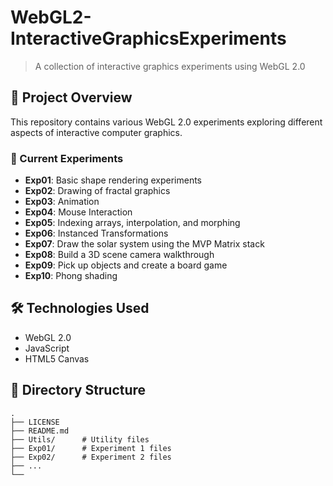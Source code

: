 # WebGL2-InteractiveGraphicsExperiments

> A collection of interactive graphics experiments using WebGL 2.0

## 📌 Project Overview
This repository contains various WebGL 2.0 experiments exploring different aspects of interactive computer graphics.

### 🧪 Current Experiments
- **Exp01**: Basic shape rendering experiments
- **Exp02**: Drawing of fractal graphics
- **Exp03**: Animation
- **Exp04**: Mouse Interaction
- **Exp05**: Indexing arrays, interpolation, and morphing
- **Exp06**: Instanced Transformations
- **Exp07**: Draw the solar system using the MVP Matrix stack
- **Exp08**: Build a 3D scene camera walkthrough
- **Exp09**: Pick up objects and create a board game
- **Exp10**: Phong shading

## 🛠️ Technologies Used
- WebGL 2.0
- JavaScript
- HTML5 Canvas

## 📁 Directory Structure
```
.
├── LICENSE
├── README.md
├── Utils/      # Utility files
├── Exp01/      # Experiment 1 files
├── Exp02/      # Experiment 2 files
├── ...
└── 
```